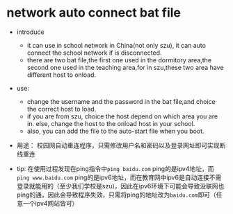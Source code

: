 # network auto connect bat file

+ introduce
    + it can use in school network in China(not only szu), it can auto connect the school network if is disconnected.
    + there are two bat file,the first one used in the dormitory area,the second one used in the teaching area,for in szu,these two area have different host to onload.
+ use:
    + change the username and the password in the bat file,and choice the correct host to load.
    + if you are from szu, choice the host depend on which area you are in. else, change the host to the onload host in your school.
    + also, you can add the file to the auto-start file when you boot.

+ 用途： 校园网自动重连程序，只需修改用户名和密码以及登录网址即可实现断线重连
+ tip:  在使用过程发现在ping指令中`ping baidu.com` ping的是ipv4地址，而`ping www.baidu.com` ping的是ipv6地址，而在教育网中ipv6是自动连接不需登录就能用的（至少我们学校是szu)，因此在ipv6环境下可能会导致没联网也ping的通，因此会导致程序失效，只需将ping的地址改为`baidu.com`即可（任意一个ipv4网站皆可）